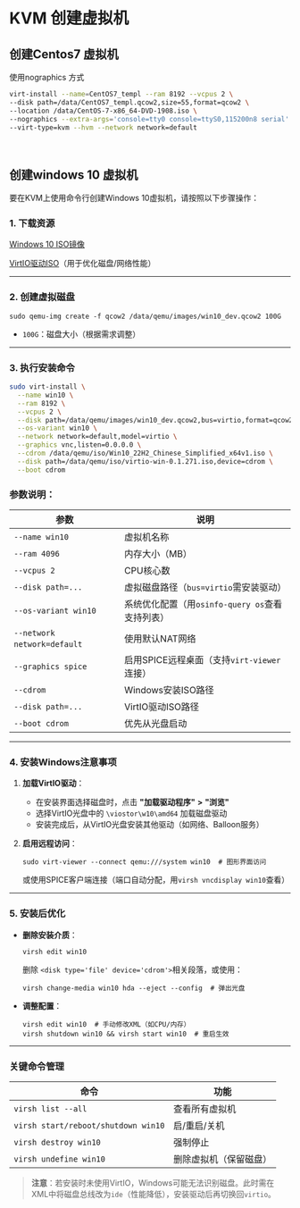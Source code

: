 # KVM 创建虚拟机

## 创建Centos7 虚拟机

使用nographics 方式

```bash
virt-install --name=CentOS7_templ --ram 8192 --vcpus 2 \
--disk path=/data/CentOS7_templ.qcow2,size=55,format=qcow2 \
--location /data/CentOS-7-x86_64-DVD-1908.iso \
--nographics --extra-args='console=tty0 console=ttyS0,115200n8 serial' \
--virt-type=kvm --hvm --network network=default
```

‍

## 创建windows 10 虚拟机

要在KVM上使用命令行创建Windows 10虚拟机，请按照以下步骤操作：

### 1. **下载资源**

[Windows 10 ISO镜像](https://www.microsoft.com/software-download/windows10)

[VirtIO驱动ISO](https://fedorapeople.org/groups/virt/virtio-win/direct-downloads/stable-virtio/virtio-win.iso)（用于优化磁盘/网络性能）

---

### 2. **创建虚拟磁盘**

```
sudo qemu-img create -f qcow2 /data/qemu/images/win10_dev.qcow2 100G
```

- ​`100G`​：磁盘大小（根据需求调整）

---

### 3. **执行安装命令**

```bash
sudo virt-install \
  --name win10 \
  --ram 8192 \
  --vcpus 2 \
  --disk path=/data/qemu/images/win10_dev.qcow2,bus=virtio,format=qcow2 \
  --os-variant win10 \
  --network network=default,model=virtio \
  --graphics vnc,listen=0.0.0.0 \
  --cdrom /data/qemu/iso/Win10_22H2_Chinese_Simplified_x64v1.iso \
  --disk path=/data/qemu/iso/virtio-win-0.1.271.iso,device=cdrom \
  --boot cdrom
```

### 参数说明：

|参数|说明|
| ------| ----------------------------------|
|​`--name win10`​|虚拟机名称|
|​`--ram 4096`​|内存大小（MB）|
|​`--vcpus 2`​|CPU核心数|
|​`--disk path=...`​|虚拟磁盘路径（`bus=virtio`​需安装驱动）|
|​`--os-variant win10`​|系统优化配置（用`osinfo-query os`​查看支持列表）|
|​`--network network=default`​|使用默认NAT网络|
|​`--graphics spice`​|启用SPICE远程桌面（支持`virt-viewer`​连接）|
|​`--cdrom`​|Windows安装ISO路径|
|​`--disk path=...`​|VirtIO驱动ISO路径|
|​`--boot cdrom`​|优先从光盘启动|

---

### 4. **安装Windows注意事项**

1. **加载VirtIO驱动**：

    - 在安装界面选择磁盘时，点击  **"加载驱动程序"**   **&gt;**   **"浏览"**
    - 选择VirtIO光盘中的 `\viostor\w10\amd64`​ 加载磁盘驱动
    - 安装完成后，从VirtIO光盘安装其他驱动（如网络、Balloon服务）
2. **启用远程访问**：

    ```
    sudo virt-viewer --connect qemu:///system win10  # 图形界面访问
    ```

    或使用SPICE客户端连接（端口自动分配，用`virsh vncdisplay win10`​查看）

---

### 5. **安装后优化**

- **删除安装介质**：

  ```
  virsh edit win10
  ```

  删除 `<disk type='file' device='cdrom'>`​ 相关段落，或使用：

  ```
  virsh change-media win10 hda --eject --config  # 弹出光盘
  ```
- **调整配置**：

  ```
  virsh edit win10  # 手动修改XML（如CPU/内存）
  virsh shutdown win10 && virsh start win10  # 重启生效
  ```

---

### 关键命令管理

|命令|功能|
| ------| ------------------------|
|​`virsh list --all`​|查看所有虚拟机|
|​`virsh start/reboot/shutdown win10`​|启/重启/关机|
|​`virsh destroy win10`​|强制停止|
|​`virsh undefine win10`​|删除虚拟机（保留磁盘）|

> **注意**：若安装时未使用VirtIO，Windows可能无法识别磁盘。此时需在XML中将磁盘总线改为`ide`​（性能降低），安装驱动后再切换回`virtio`​。

‍

